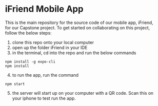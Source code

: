 # iFriend Mobile App

This is the main repository for the source code of our mobile app, iFriend, for our Capstone project.
To get started on collaborating on this project, follow the below steps:

1. clone this repo onto your local computer
2. open up the folder iFriend in your IDE
3. in the terminal, cd into the repo and run the below commands
```
npm install -g expo-cli
npm install
```
4. to run the app, run the command
```
npm start
```
5. the server will start up on your computer with a QR code. Scan this on your iphone to test run the app.